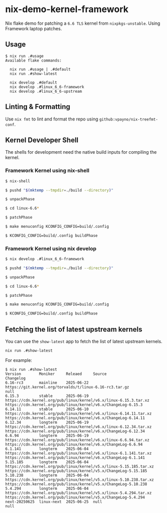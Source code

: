 # nix-demo-kernel-framework

Nix flake demo for patching a `6.6 TLS` kernel from `nixpkgs-unstable`. Using
Framework laptop patches.

## Usage

```text
$ nix run .#usage
Available flake commands:

  nix run .#usage | .#default
  nix run .#show-latest

  nix develop .#default
  nix develop .#linux_6_6-framework
  nix develop .#linux_6_6-upstream
```

## Linting & Formatting

Use `nix fmt` to lint and format the repo using
`github:vpayno/nix-treefmt-conf`.

## Kernel Developer Shell

The shells for development need the native build inputs for compiling the
kernel.

### Framework Kernel using nix-shell

```bash
$ nix-shell

$ pushd "$(mktemp --tmpdir=./build --directory)"

$ unpackPhase

$ cd linux-6.6*

$ patchPhase

$ make menuconfig KCONFIG_CONFIG=build/.config

$ KCONFIG_CONFIG=build/.config buildPhase
```

### Framework Kernel using nix develop

```bash
$ nix develop .#linux_6_6-framework

$ pushd "$(mktemp --tmpdir=./build --directory)"

$ unpackPhase

$ cd linux-6.6*

$ patchPhase

$ make menuconfig KCONFIG_CONFIG=build/.config

$ KCONFIG_CONFIG=build/.config buildPhase
```

## Fetching the list of latest upstream kernels

You can use the `show-latest` app to fetch the list of latest upstream kernels.

```bash
nix run .#show-latest
```

For example:

```text
$ nix run .#show-latest
Version        Moniker     Releaed     Source                                                              Changelog
6.16-rc3       mainline    2025-06-22  https://git.kernel.org/torvalds/t/linux-6.16-rc3.tar.gz             null
6.15.3         stable      2025-06-19  https://cdn.kernel.org/pub/linux/kernel/v6.x/linux-6.15.3.tar.xz    https://cdn.kernel.org/pub/linux/kernel/v6.x/ChangeLog-6.15.3
6.14.11        stable      2025-06-10  https://cdn.kernel.org/pub/linux/kernel/v6.x/linux-6.14.11.tar.xz   https://cdn.kernel.org/pub/linux/kernel/v6.x/ChangeLog-6.14.11
6.12.34        longterm    2025-06-19  https://cdn.kernel.org/pub/linux/kernel/v6.x/linux-6.12.34.tar.xz   https://cdn.kernel.org/pub/linux/kernel/v6.x/ChangeLog-6.12.34
6.6.94         longterm    2025-06-19  https://cdn.kernel.org/pub/linux/kernel/v6.x/linux-6.6.94.tar.xz    https://cdn.kernel.org/pub/linux/kernel/v6.x/ChangeLog-6.6.94
6.1.141        longterm    2025-06-04  https://cdn.kernel.org/pub/linux/kernel/v6.x/linux-6.1.141.tar.xz   https://cdn.kernel.org/pub/linux/kernel/v6.x/ChangeLog-6.1.141
5.15.185       longterm    2025-06-04  https://cdn.kernel.org/pub/linux/kernel/v5.x/linux-5.15.185.tar.xz  https://cdn.kernel.org/pub/linux/kernel/v5.x/ChangeLog-5.15.185
5.10.238       longterm    2025-06-04  https://cdn.kernel.org/pub/linux/kernel/v5.x/linux-5.10.238.tar.xz  https://cdn.kernel.org/pub/linux/kernel/v5.x/ChangeLog-5.10.238
5.4.294        longterm    2025-06-04  https://cdn.kernel.org/pub/linux/kernel/v5.x/linux-5.4.294.tar.xz   https://cdn.kernel.org/pub/linux/kernel/v5.x/ChangeLog-5.4.294
next-20250625  linux-next  2025-06-25  null                                                                null
```
